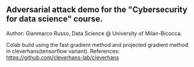 ## Adversarial attack demo for the "Cybersecurity for data science" course.
Author: Gianmarco Russo, Data Science @ University of Milan-Bicocca.

Colab build using the fast gradient method and projected gradient method in cleverhans(tensorflow variant). 
References: https://github.com/cleverhans-lab/cleverhans
